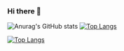 ### Hi there 👋
![Anurag's GitHub stats](https://github-readme-stats.vercel.app/api?username=guisoares1&show_icons=true&theme=dark)
[![Top Langs](https://github-readme-stats.vercel.app/api/top-langs/?username=guisoares1&exclude_repo=github-readme-stats,guisoares1.github.io)](https://github.com/anuraghazra/github-readme-stats)

[![Top Langs](https://github-readme-stats.vercel.app/api/top-langs/?username=guisoares1&layout=compact)](https://github.com/guisoares1/github-readme-stats)
<!--
**guisoares1/guisoares1** is a ✨ _special_ ✨ repository because its `README.md` (this file) appears on your GitHub profile.

Here are some ideas to get you started:

- 🔭 I’m currently working on ...
- 🌱 I’m currently learning ...
- 👯 I’m looking to collaborate on ...
- 🤔 I’m looking for help with ...
- 💬 Ask me about ...
- 📫 How to reach me: ...
- 😄 Pronouns: ...
- ⚡ Fun fact: ...
-->
